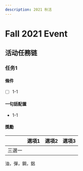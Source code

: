 ```yaml
---
description: 2021 秋活
---
```


# Fall 2021 Event

## 活动任務链

### 任务1

#### 條件

* [ ] 1-1 

#### 一句話配置

* 1-1 

#### 獎勵

|        | 選項1 | 選項2 | 選項3 |
| ------ | ----- | ----- | ----- |
| 三選一 |       |       |       |

油，彈，鋼，鋁
